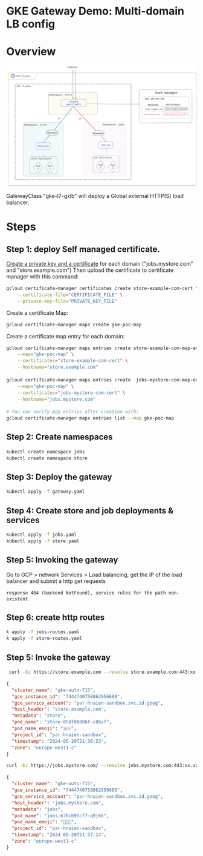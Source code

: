 # GKE Gateway Demo: Multi-domain LB config

# Overview

![](gke-gateway-demo-03.png)

GatewayClass "gke-l7-gxlb" will deploy a Global external HTTP(S) load balancer.

# Steps
## Step 1: deploy Self managed certificate.

[Create a private key and a certificate](https://cloud.google.com/load-balancing/docs/ssl-certificates/self-managed-certs#create-key-and-cert) for each domain ("jobs.mystore.com" and "store.example.com") Then upload the certificate to certificate manager with this command:
```bash
gcloud certificate-manager certificates create store-example-com-cert \
    --certificate-file="CERTIFICATE_FILE" \
    --private-key-file="PRIVATE_KEY_FILE"
```

Create a certificate Map:
```bash
gcloud certificate-manager maps create gke-poc-map
```

Create a certificate map entry for each domain:
```bash
gcloud certificate-manager maps entries create store-example-com-map-entry \
    --map="gke-poc-map" \
    --certificates="store-example-com-cert" \
    --hostname="store.example.com"

gcloud certificate-manager maps entries create 	jobs-mystore-com-map-entry \
    --map="gke-poc-map" \
    --certificates="jobs-mystore-com-cert" \
    --hostname="jobs.mystore.com"

# You can verify map entries after creation with:
gcloud certificate-manager maps entries list --map gke-poc-map
```

## Step 2: Create namespaces
```bash
kubectl create namespace jobs
kubectl create namespace store
```

## Step 3: Deploy the gateway
```bash
kubectl apply -f gateway.yaml
```

## Step 4: Create store and job deployments & services
```bash
kubectl apply -f jobs.yaml
kubectl apply -f store.yaml
```

## Step 5: Invoking the gateway

Go to GCP > network Services > Load balancing, get the IP of the load balancer and submit a http get requests
```
response 404 (backend NotFound), service rules for the path non-existent
```

## Step 6: create http routes
```bash
k apply -f jobs-routes.yaml
k apply -f store-routes.yaml
```

## Step 5: Invoke the gateway

```bash
 curl -ki https://store.example.com --resolve store.example.com:443:xx.xx.xx.xx
```
```json
{
  "cluster_name": "gke-auto-715",
  "gce_instance_id": "7444740758862956680",
  "gce_service_account": "par-hnaien-sandbox.svc.id.goog",
  "host_header": "store.example.com",
  "metadata": "store",
  "pod_name": "store-85df86886f-c86zf",
  "pod_name_emoji": "🇧🇾",
  "project_id": "par-hnaien-sandbox",
  "timestamp": "2024-05-20T21:36:53",
  "zone": "europe-west1-c"
}
```

```bash
curl -ki https://jobs.mystore.com/ --resolve jobs.mystore.com:443:xx.xx.xx.xx
```

```json
{
  "cluster_name": "gke-auto-715",
  "gce_instance_id": "7444740758862956680",
  "gce_service_account": "par-hnaien-sandbox.svc.id.goog",
  "host_header": "jobs.mystore.com",
  "metadata": "jobs",
  "pod_name": "jobs-676c695cf7-q9j66",
  "pod_name_emoji": "🧑🏼‍🔬",
  "project_id": "par-hnaien-sandbox",
  "timestamp": "2024-05-20T21:37:14",
  "zone": "europe-west1-c"
}
```
